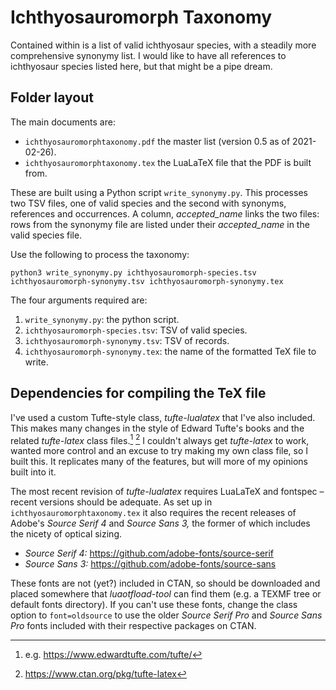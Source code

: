 # Ichthyosauromorph Taxonomy

Contained within is a list of valid ichthyosaur species, with a steadily more
comprehensive synonymy list. I would like to have all references to ichthyosaur
species listed here, but that might be a pipe dream.

## Folder layout ##

The main documents are:

* `ichthyosauromorphtaxonomy.pdf` the master list (version 0.5 as of
2021-02-26).
* `ichthyosauromorphtaxonomy.tex` the LuaLaTeX file that the PDF is built from.

These are built using a Python script `write_synonymy.py`. This processes two
TSV files, one of valid species and the second with synonyms, references and
occurrences. A column, _accepted_name_ links the two files: rows from the
synonymy file are listed under their _accepted_name_ in the valid species file.

Use the following to process the taxonomy:

```
python3 write_synonymy.py ichthyosauromorph-species.tsv ichthyosauromorph-synonymy.tsv ichthyosauromorph-synonymy.tex
```

The four arguments required are:

1. `write_synonymy.py`: the python script.
2. `ichthyosauromorph-species.tsv`: TSV of valid species.
3. `ichthyosauromorph-synonymy.tsv`: TSV of records.
4. `ichthyosauromorph-synonymy.tex`: the name of the formatted TeX file to write.

## Dependencies for compiling the TeX file ##

I've used a custom Tufte-style class, _tufte-lualatex_ that I've also included.
This makes many changes in the style of Edward Tufte's books and the related
_tufte-latex_ class files.[^1] [^2] I couldn't always get _tufte-latex_ to work,
wanted more control and an excuse to try making my own class file, so I built
this. It replicates many of the features, but will more of my opinions built
into it.

The most recent revision of _tufte-lualatex_ requires LuaLaTeX and fontspec –
recent versions should be adequate. As set up in `ichthyosauromorphtaxonomy.tex`
it also requires the recent releases of Adobe's _Source Serif 4_ and _Source
Sans 3,_ the former of which includes the nicety of optical sizing.

* _Source Serif 4:_ <https://github.com/adobe-fonts/source-serif>
* _Source Sans 3:_ <https://github.com/adobe-fonts/source-sans>

These fonts are not (yet?) included in CTAN, so should be downloaded and placed
somewhere that _luaotfload-tool_ can find them (e.g. a TEXMF tree or default
fonts directory). If you can't use these fonts, change the class option to
`font=oldsource` to use the older _Source Serif Pro_ and _Source Sans Pro_ fonts
included with their respective packages on CTAN.

[^1]: e.g. <https://www.edwardtufte.com/tufte/>

[^2]: <https://www.ctan.org/pkg/tufte-latex>
